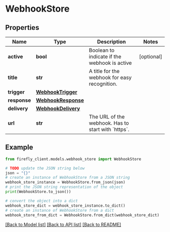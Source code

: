 # WebhookStore


## Properties

Name | Type | Description | Notes
------------ | ------------- | ------------- | -------------
**active** | **bool** | Boolean to indicate if the webhook is active | [optional] 
**title** | **str** | A title for the webhook for easy recognition. | 
**trigger** | [**WebhookTrigger**](WebhookTrigger.md) |  | 
**response** | [**WebhookResponse**](WebhookResponse.md) |  | 
**delivery** | [**WebhookDelivery**](WebhookDelivery.md) |  | 
**url** | **str** | The URL of the webhook. Has to start with &#x60;https&#x60;. | 

## Example

```python
from firefly_client.models.webhook_store import WebhookStore

# TODO update the JSON string below
json = "{}"
# create an instance of WebhookStore from a JSON string
webhook_store_instance = WebhookStore.from_json(json)
# print the JSON string representation of the object
print(WebhookStore.to_json())

# convert the object into a dict
webhook_store_dict = webhook_store_instance.to_dict()
# create an instance of WebhookStore from a dict
webhook_store_from_dict = WebhookStore.from_dict(webhook_store_dict)
```
[[Back to Model list]](../README.md#documentation-for-models) [[Back to API list]](../README.md#documentation-for-api-endpoints) [[Back to README]](../README.md)



